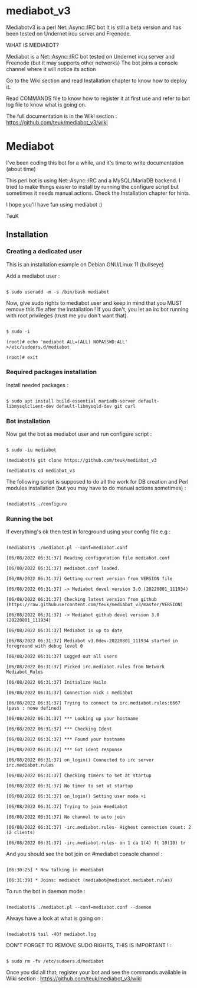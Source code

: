 # mediabot_v3

  Mediabotv3 is a perl Net::Async::IRC bot
  It is still a beta version and has been tested on Undernet ircu server and Freenode.

WHAT IS MEDIABOT?

  Mediabot is a Net::Async::IRC bot tested on Undernet ircu server and Freenode (but it may supports other networks)
  The bot joins a console channel where it will notice its action
  
  Go to the Wiki section and read Installation chapter to know how to deploy it.
  
  Read COMMANDS file to know how to register it at first use and refer to bot log file to know what is going on.

  The full documentation is in the Wiki section : https://github.com/teuk/mediabot_v3/wiki

# Mediabot

I've been coding this bot for a while, and it's time to write documentation (about time)

This perl bot is using Net::Async::IRC and a MySQL/MariaDB backend. I tried to make things easier to install by running the configure script but sometimes it needs manual actions. Check the Installation chapter for hints.

I hope you'll have fun using mediabot :)

TeuK


## Installation

### Creating a dedicated user

This is an installation example on Debian GNU/Linux 11 (bullseye)

Add a mediabot user :

```

$ sudo useradd -m -s /bin/bash mediabot

```

Now, give sudo rights to mediabot user and keep in mind that you MUST remove this file after the installation !
If you don't, you let an irc bot running with root privileges (trust me you don't want that).

```

$ sudo -i

(root)# echo 'mediabot ALL=(ALL) NOPASSWD:ALL' >/etc/sudoers.d/mediabot

(root)# exit

```


### Required packages installation

Install needed packages :

```

$ sudo apt install build-essential mariadb-server default-libmysqlclient-dev default-libmysqld-dev git curl

```

### Bot installation

Now get the bot as mediabot user and run configure script :

```

$ sudo -iu mediabot

(mediabot)$ git clone https://github.com/teuk/mediabot_v3

(mediabot)$ cd mediabot_v3

```

The following script is supposed to do all the work for DB creation and Perl modules installation (but you may have to do manual actions sometimes) :

```

(mediabot)$ ./configure

```

### Running the bot

If everything's ok then test in foreground using your config file e.g :

```

(mediabot)$ ./mediabot.pl --conf=mediabot.conf

[06/08/2022 06:31:37] Reading configuration file mediabot.conf

[06/08/2022 06:31:37] mediabot.conf loaded.

[06/08/2022 06:31:37] Getting current version from VERSION file

[06/08/2022 06:31:37] -> Mediabot devel version 3.0 (20220801_111934)

[06/08/2022 06:31:37] Checking latest version from github (https://raw.githubusercontent.com/teuk/mediabot_v3/master/VERSION)

[06/08/2022 06:31:37] -> Mediabot github devel version 3.0 (20220801_111934)

[06/08/2022 06:31:37] Mediabot is up to date

[06/08/2022 06:31:37] Mediabot v3.0dev-20220801_111934 started in foreground with debug level 0

[06/08/2022 06:31:37] Logged out all users

[06/08/2022 06:31:37] Picked irc.mediabot.rules from Network Mediabot_Rules

[06/08/2022 06:31:37] Initialize Hailo

[06/08/2022 06:31:37] Connection nick : mediabot

[06/08/2022 06:31:37] Trying to connect to irc.mediabot.rules:6667 (pass : none defined)

[06/08/2022 06:31:37] *** Looking up your hostname

[06/08/2022 06:31:37] *** Checking Ident

[06/08/2022 06:31:37] *** Found your hostname

[06/08/2022 06:31:37] *** Got ident response

[06/08/2022 06:31:37] on_login() Connected to irc server irc.mediabot.rules

[06/08/2022 06:31:37] Checking timers to set at startup

[06/08/2022 06:31:37] No timer to set at startup

[06/08/2022 06:31:37] on_login() Setting user mode +i

[06/08/2022 06:31:37] Trying to join #mediabot

[06/08/2022 06:31:37] No channel to auto join

[06/08/2022 06:31:37] -irc.mediabot.rules- Highest connection count: 2 (2 clients)

[06/08/2022 06:31:37] -irc.mediabot.rules- on 1 ca 1(4) ft 10(10) tr

```

And you should see the bot join on #mediabot console channel :

```

[06:30:25] * Now talking in #mediabot

[06:31:39] * Joins: mediabot (mediabot@mediabot.mediabot.rules)

```

To run the bot in daemon mode :

```

(mediabot)$ ./mediabot.pl --conf=mediabot.conf --daemon

```

Always have a look at what is going on :

```

(mediabot)$ tail -40f mediabot.log

```

DON'T FORGET TO REMOVE SUDO RIGHTS, THIS IS IMPORTANT ! :

```

$ sudo rm -fv /etc/sudoers.d/mediabot

```

Once you did all that, register your bot and see the commands available in Wiki section : https://github.com/teuk/mediabot_v3/wiki

